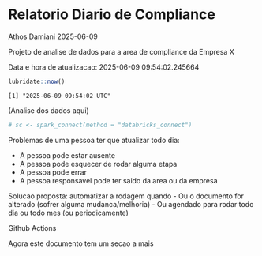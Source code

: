 # Relatorio Diario de Compliance
Athos Damiani
2025-06-09

Projeto de analise de dados para a area de compliance da Empresa X

Data e hora de atualizacao: 2025-06-09 09:54:02.245664

``` r
lubridate::now()
```

    [1] "2025-06-09 09:54:02 UTC"

(Analise dos dados aqui)

``` r
# sc <- spark_connect(method = "databricks_connect")
```

Problemas de uma pessoa ter que atualizar todo dia:

-   A pessoa pode estar ausente
-   A pessoa pode esquecer de rodar alguma etapa
-   A pessoa pode errar
-   A pessoa responsavel pode ter saido da area ou da empresa

Solucao proposta: automatizar a rodagem quando - Ou o documento for
alterado (sofrer alguma mudanca/melhoria) - Ou agendado para rodar todo
dia ou todo mes (ou periodicamente)

Github Actions

Agora este documento tem um secao a mais
